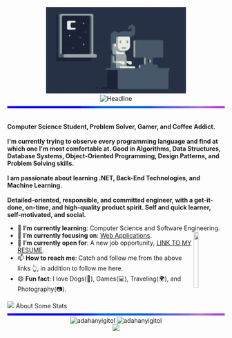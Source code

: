 <div>
    <div align=center>
        <img src="https://raw.githubusercontent.com/AVS1508/AVS1508/master/assets/Night-Coding.gif" alt="Computer Guy" height="200">
    </div>
     <div align=center>
        <img src="https://readme-typing-svg.herokuapp.com?color=%2338C2FF&size=32&center=true&vCenter=true&width=600&height=50&lines=Hi+there+I'm+Ada+%F0%9F%91%81;Computer+Science+Student;Problem+Solver" alt="Headline" />
    </div>
</div>
<div align="center">
<img height="5cm" width="1000px" src="https://raw.githubusercontent.com/AnderMendoza/AnderMendoza/main/assets/line-neon.gif" alt="line_color"/>
</div>
    <div align=left>
        <br>
        <p>
            <strong>
                Computer Science Student, Problem Solver, Gamer, and Coffee Addict.<br><br>
                I'm currently trying to observe every programming language and find at which one I'm most comfortable at. Good in Algorithms, Data Structures, Database Systems, Object-Oriented Programming, Design Patterns, and Problem Solving skills.<br><br>
                I am passionate about learning .NET, Back-End Technologies, and Machine Learning.<br><br>
                Detailed-oriented, responsible, and committed engineer, with a get-it-done, on-time, and high-quality product spirit. Self and quick learner, self-motivated, and social.
            </strong>
        </p>
        <ul>
            <li>🌱 <b>I’m currently learning</b>: Computer Science and Software Engineering.</li>
            <img align="right" src="https://raw.githubusercontent.com/7oSkaaa/7oSkaaa/main/Images/about_me.gif" width="15%" height="130cm" style="display:inline;">
            <li>🎯 <b>I’m currently focusing on</b>: <a href="https://ahmedfathydev.github.io/Problem-Solving/">Web Applications</a>.</li>
            <li>🤔 <b>I’m currently open for</b>: A new job opportunity, <a href="https://docs.google.com/document/d/1hOXWlK_m0-hD0YcOKCGe6ifDhJKrcXD25efGjP8jc6w/edit?usp=sharing">LINK TO MY RESUME</a>.</li>
            <li>📫 <b>How to reach me</b>: Catch and follow me from the above links 👆, in addition to follow me here.</li>
            <li>😄 <b>Fun fact</b>: I love Dogs(🐶), Games(💻), Traveling(🌍), and Photography(📷).</li>
        </ul>
    </div>
    <div>
        <div align=left>
        <img src="https://user-images.githubusercontent.com/5679180/79618120-0daffb80-80be-11ea-819e-d2b0fa904d07.gif" width="50px"> About Some Stats
    </div>
<div align="center">
<img height="5cm" width="1000px" src="https://raw.githubusercontent.com/AnderMendoza/AnderMendoza/main/assets/line-neon.gif" alt="line_color"/>
</div>
<div align="center">
<img height="150em" src="https://github-readme-stats.vercel.app/api/top-langs?username=adahanyigitol&show_icons=true&locale=en&layout=compact" alt="adahanyigitol"/>
<img height="150em" src="https://github-readme-stats.vercel.app/api?username=adahanyigitol&show_icons=true&locale=en" alt="adahanyigitol"/>
</div>
<div align="center">
  <img src="https://github-readme-streak-stats.herokuapp.com/?user=adahanyigitol&" />
</div>
